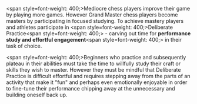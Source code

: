 <span style=font-weight: 400;>Mediocre chess players improve their game by playing more games. However Grand Master chess players become masters by participating in focused studying. To achieve mastery players and athletes participate in </span><span style=font-weight: 400;>Deliberate Practice</span><span style=font-weight: 400;> - carving out time for </span>**performance study and effortful engagement**<span style=font-weight: 400;> in their task of choice.</span>

<span style=font-weight: 400;>Beginners who practice and subsequently plateau in their abilities must take the time to willfully study their craft or skills they wish to master. However they must be mindful that Deliberate Practice is difficult effortful and requires stepping away from the parts of an activity that make it "fun" and perhaps even emotionally enjoyable in order to fine-tune their performance chipping away at the unnecessary and building oneself back up.</span>